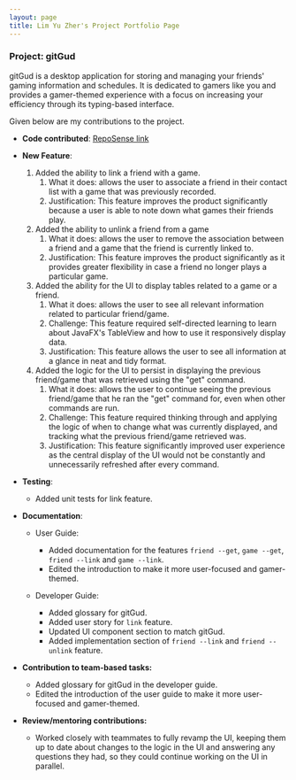 ```yaml
---
layout: page
title: Lim Yu Zher's Project Portfolio Page
---
```


### Project: gitGud

gitGud is a desktop application for storing and managing your friends' gaming information and schedules. It is dedicated to gamers like you and provides a gamer-themed experience with a focus on increasing your efficiency through its typing-based interface.

Given below are my contributions to the project.

* **Code contributed**: [RepoSense link](https://nus-cs2103-ay2122s1.github.io/tp-dashboard/?search=lzher385&sort=groupTitle&sortWithin=title&timeframe=commit&mergegroup=&groupSelect=groupByRepos&breakdown=true&checkedFileTypes=docs~functional-code~test-code~other&since=2021-09-17&tabOpen=true&tabType=authorship&zFR=false&tabAuthor=LZher385&tabRepo=AY2122S1-CS2103T-W13-4%2Ftp%5Bmaster%5D&authorshipIsMergeGroup=false&authorshipFilesGlob=)

* **New Feature**:
  1. Added the ability to link a friend with a game.
     1. What it does: allows the user to associate a friend in their contact list with a game that was previously recorded.
     2. Justification: This feature improves the product significantly because a user is able to note down what games their friends play.
  2. Added the ability to unlink a friend from a game
     1. What it does: allows the user to remove the association between a friend and a game that the friend is currently linked to.
     2. Justification: This feature improves the product significantly as it provides greater flexibility in case a friend no longer plays a particular game.
  3. Added the ability for the UI to display tables related to a game or a friend.
     1. What it does: allows the user to see all relevant information related to particular friend/game.
     2. Challenge: This feature required self-directed learning to learn about JavaFX's TableView and how to use it responsively display data.
     3. Justification: This feature allows the user to see all information at a glance in neat and tidy format.
  4. Added the logic for the UI to persist in displaying the previous friend/game that was retrieved using the "get" command.
     1. What it does: allows the user to continue seeing the previous friend/game that he ran the "get" command for, even when other commands are run.
     2. Challenge: This feature required thinking through and applying the logic of when to change what was currently displayed, and tracking what the previous friend/game retrieved was.
     3. Justification: This feature significantly improved user experience as the central display of the UI would not be constantly and unnecessarily refreshed after every command.
     
* **Testing**:
  * Added unit tests for link feature.

* **Documentation**:
  * User Guide:
    * Added documentation for the features `friend --get`, `game --get`, `friend --link` and `game --link`.
    * Edited the introduction to make it more user-focused and gamer-themed.

  * Developer Guide:
    * Added glossary for gitGud.
    * Added user story for `link` feature.
    * Updated UI component section to match gitGud.
    * Added implementation section of `friend --link` and `friend --unlink` feature.

* **Contribution to team-based tasks:**
  * Added glossary for gitGud in the developer guide.
  * Edited the introduction of the user guide to make it more user-focused and gamer-themed.
* **Review/mentoring contributions:**
  * Worked closely with teammates to fully revamp the UI, keeping them up to date about changes to the logic in the UI and answering any questions they had, so they could continue working on the UI in parallel.
